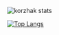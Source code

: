 
![korzhak stats](https://github-readme-stats.vercel.app/api?username=korzhak&show_icons=true&theme=moltack&hide_border=true)

[![Top Langs](https://github-readme-stats.vercel.app/api/top-langs/?username=korzhak)](https://github.com/korzhak/github-readme-stats)
